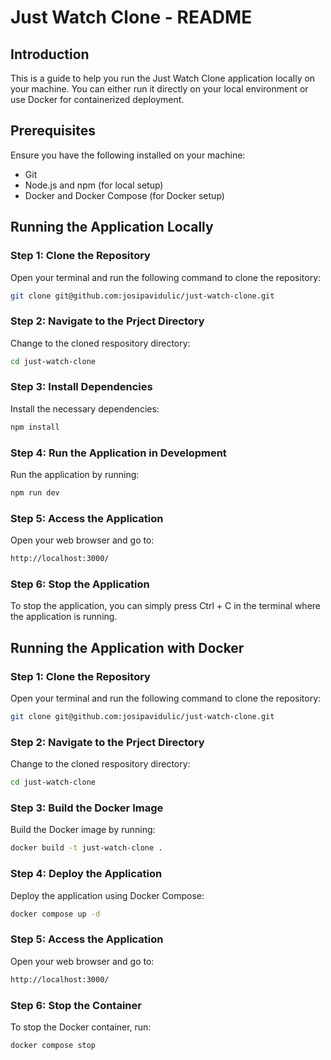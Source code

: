# Just Watch Clone - README

## Introduction

This is a guide to help you run the Just Watch Clone application locally on your machine. You can either run it directly on your local environment or use Docker for containerized deployment.

## Prerequisites

Ensure you have the following installed on your machine:

- Git
- Node.js and npm (for local setup)
- Docker and Docker Compose (for Docker setup)

## Running the Application Locally

### Step 1: Clone the Repository

Open your terminal and run the following command to clone the repository:

```bash
git clone git@github.com:josipavidulic/just-watch-clone.git
```

### Step 2: Navigate to the Prject Directory

Change to the cloned respository directory:

```bash
cd just-watch-clone
```

### Step 3: Install Dependencies

Install the necessary dependencies:

```bash
npm install
```

### Step 4: Run the Application in Development

Run the application by running:

```bash
npm run dev
```

### Step 5: Access the Application

Open your web browser and go to:

```bash
http://localhost:3000/

```

### Step 6: Stop the Application

To stop the application, you can simply press Ctrl + C in the terminal where the application is running.

## Running the Application with Docker

### Step 1: Clone the Repository

Open your terminal and run the following command to clone the repository:

```bash
git clone git@github.com:josipavidulic/just-watch-clone.git
```

### Step 2: Navigate to the Prject Directory

Change to the cloned respository directory:

```bash
cd just-watch-clone
```

### Step 3: Build the Docker Image

Build the Docker image by running:

```bash
docker build -t just-watch-clone .
```

### Step 4: Deploy the Application

Deploy the application using Docker Compose:

```bash
docker compose up -d
```

### Step 5: Access the Application

Open your web browser and go to:

```bash
http://localhost:3000/
```

### Step 6: Stop the Container

To stop the Docker container, run:

```bash
docker compose stop
```

